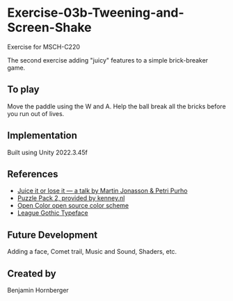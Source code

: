 # Exercise-03b-Tweening-and-Screen-Shake

Exercise for MSCH-C220

The second exercise adding "juicy" features to a simple brick-breaker game.

## To play

Move the paddle using the W and A. Help the ball break all the bricks before you run out of lives.


## Implementation

Built using Unity 2022.3.45f

## References
 * [Juice it or lose it — a talk by Martin Jonasson & Petri Purho](https://www.youtube.com/watch?v=Fy0aCDmgnxg)
 * [Puzzle Pack 2, provided by kenney.nl](https://kenney.nl/assets/puzzle-pack-2)
 * [Open Color open source color scheme](https://yeun.github.io/open-color/)
 * [League Gothic Typeface](https://www.theleagueofmoveabletype.com/league-gothic)
 

## Future Development

Adding a face, Comet trail, Music and Sound, Shaders, etc.

## Created by 

Benjamin Hornberger
